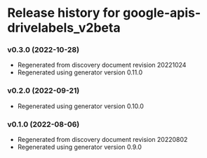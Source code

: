 # Release history for google-apis-drivelabels_v2beta

### v0.3.0 (2022-10-28)

* Regenerated from discovery document revision 20221024
* Regenerated using generator version 0.11.0

### v0.2.0 (2022-09-21)

* Regenerated using generator version 0.10.0

### v0.1.0 (2022-08-06)

* Regenerated from discovery document revision 20220802
* Regenerated using generator version 0.9.0

